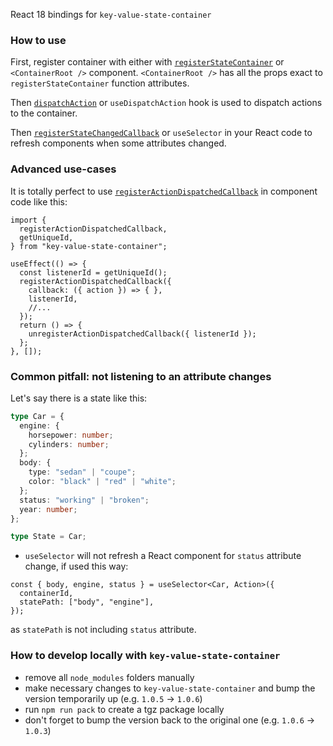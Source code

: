 React 18 bindings for `key-value-state-container`

### How to use

First, register container with either with [`registerStateContainer`](https://sharpcoding.github.io/key-value-state-container/functions/registerStateContainer-1.html) or `<ContainerRoot />` component. `<ContainerRoot />` has all the props exact to `registerStateContainer` function attributes.

Then [`dispatchAction`](https://sharpcoding.github.io/key-value-state-container/functions/dispatchAction.html) or `useDispatchAction` hook is used to dispatch actions to the container.

Then [`registerStateChangedCallback`](https://sharpcoding.github.io/key-value-state-container/functions/registerStateChangedCallback-1.html) or `useSelector` in your React code to refresh components when some attributes changed.

### Advanced use-cases

It is totally perfect to use [`registerActionDispatchedCallback`](https://sharpcoding.github.io/key-value-state-container/functions/registerActionDispatchedCallback.html) in component code like this:

```tsx
import {
  registerActionDispatchedCallback,
  getUniqueId,
} from "key-value-state-container";

useEffect(() => {
  const listenerId = getUniqueId();
  registerActionDispatchedCallback({
    callback: ({ action }) => { },
    listenerId,
    //...
  });
  return () => {
    unregisterActionDispatchedCallback({ listenerId });
  };
}, []);
```

### Common pitfall: not listening to an attribute changes

Let's say there is a state like this:

```ts
type Car = {
  engine: {
    horsepower: number;
    cylinders: number;
  };
  body: {
    type: "sedan" | "coupe";
    color: "black" | "red" | "white";
  };
  status: "working" | "broken";
  year: number;
};

type State = Car;
```

- `useSelector` will not refresh a React component for `status` attribute change, if used this way:

```tsx
const { body, engine, status } = useSelector<Car, Action>({
  containerId,
  statePath: ["body", "engine"],
});
```

as `statePath` is not including `status` attribute.

### How to develop locally with `key-value-state-container`

- remove all `node_modules` folders manually
- make necessary changes to `key-value-state-container` and bump the version temporarily up (e.g. `1.0.5` -> `1.0.6`)
- run `npm run pack` to create a tgz package locally
- don't forget to bump the version back to the original one (e.g. `1.0.6` -> `1.0.3`)
